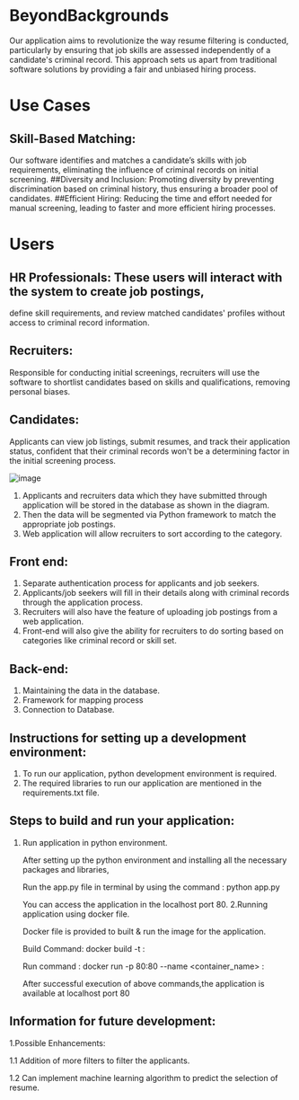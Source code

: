 # BeyondBackgrounds
Our application aims to revolutionize the way resume filtering is conducted,  particularly by ensuring that job skills are assessed independently of a candidate's  criminal record. This approach sets us apart from traditional software solutions by  providing a fair and unbiased hiring process.

# Use Cases
## Skill-Based Matching: 
Our software identifies and matches a candidate’s skills 
with job requirements, eliminating the influence of criminal records on initial 
screening.
##Diversity and Inclusion: 
Promoting diversity by preventing discrimination based 
on criminal history, thus ensuring a broader pool of candidates.
##Efficient Hiring:
Reducing the time and effort needed for manual screening, leading 
to faster and more efficient hiring processes.
# Users
## HR Professionals: These users will interact with the system to create job postings, 
define skill requirements, and review matched candidates' profiles without access to 
criminal record information.
## Recruiters: 
Responsible for conducting initial screenings, recruiters will use the 
software to shortlist candidates based on skills and qualifications, removing personal 
biases.
## Candidates:
Applicants can view job listings, submit resumes, and track their 
application status, confident that their criminal records won't be a determining factor 
in the initial screening process.

![image](https://github.com/NavyaNelluri/BeyondBackgrounds/assets/123142678/0bb01c7b-35a2-488f-9bfe-a30fbbf64932)

1. Applicants and recruiters data which they have submitted through application 
will be stored in the database as shown in the diagram.
2. Then the data will be segmented via Python framework to match the 
appropriate job postings.
3. Web application will allow recruiters to sort according to the category.
## Front end:
1. Separate authentication process for applicants and job seekers.
2. Applicants/job seekers will fill in their details along with criminal records 
through the application process.
3. Recruiters will also have the feature of uploading job postings from a web
application.
4. Front-end will also give the ability for recruiters to do sorting based on 
categories like criminal record or skill set. 
## Back-end: 
1. Maintaining the data in the database.
2. Framework for mapping process
3. Connection to Database.

## Instructions for setting up a development environment:
1. To run our application, python development environment is required.
2. The required libraries to run our application are mentioned in the requirements.txt file.


## Steps to build and run your application:
1. Run application in python environment.
   
   After setting up the python environment and installing all the necessary packages and libraries,
   
   Run the app.py file in terminal by using the command : python app.py
   
   You can access the application in the localhost port 80.
2.Running application using docker file.

   Docker file is provided to built & run the image for the application.
   
   Build Command:  docker build -t <imagename>:<tag>
   
   Run command : docker run -p 80:80 --name <container_name> <imagename>:<tag>
   
   After successful execution of above commands,the application is available at localhost port 80


## Information for future development:
1.Possible Enhancements:

   1.1 Addition of more filters to filter the applicants.
   
   1.2 Can implement machine learning algorithm to predict the selection of resume.
